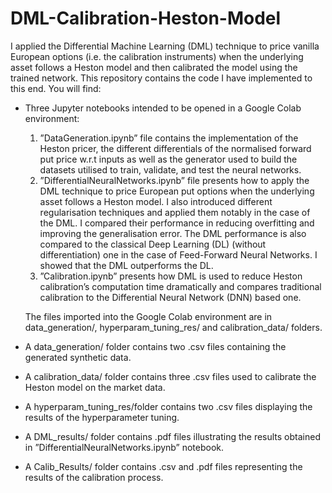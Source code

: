 # DML-Calibration-Heston-Model

I applied the Differential Machine Learning (DML) technique to price vanilla European options (i.e. the calibration instruments) when the underlying asset follows a Heston model and then calibrated the model using the trained network. This repository contains the code I have implemented to this end. You will find:
* Three Jupyter notebooks intended to be opened in a Google Colab environment:
    1. ”DataGeneration.ipynb” file contains the implementation of the Heston pricer, the different differentials of the normalised forward put price w.r.t inputs as well as the generator used to build the datasets utilised to train, validate, and test the neural networks.
    2. ”DifferentialNeuralNetworks.ipynb” file presents how to apply the DML technique to price European put options when the underlying asset follows a Heston model. I also introduced different regularisation techniques and applied them notably in the case of the DML. I compared their performance in reducing overfitting and improving the generalisation error. The DML performance is also compared to the classical Deep Learning (DL) (without differentiation) one in the case of Feed-Forward Neural Networks. I showed that the DML outperforms the DL.
    3. ”Calibration.ipynb” presents how DML is used to reduce Heston calibration’s computation time dramatically and compares traditional calibration to the Differential Neural Network (DNN) based one.

    The files imported into the Google Colab environment are in data_generation/, hyperparam_tuning_res/ and calibration_data/ folders.
    
* A data_generation/ folder contains two .csv files containing the generated synthetic data.
* A calibration_data/ folder contains three .csv files used to calibrate the Heston model on the market data.
* A hyperparam_tuning_res/folder contains two .csv files displaying the results of the hyperparameter tuning.
* A DML_results/ folder contains .pdf files illustrating the results obtained in ”DifferentialNeuralNetworks.ipynb” notebook.
* A Calib_Results/ folder contains .csv and .pdf files representing the results of the calibration process.